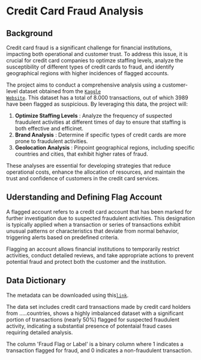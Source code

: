# Credit Card Fraud Analysis

## Background

Credit card  fraud is a significant challenge for financial institutions, impacting both operational and customer trust. To address this issue, it is crucial for credit card companies to optimze staffing levels, analyze the susceptibility of different types of credit cards to fraud, and identify geographical regions with higher incidences of flagged accounts.

The project aims to conduct a comprehensive analysis using a customer-level dataset obtained from the <code style ="color:blue">[Kaggle Website](https://www.kaggle.com/code/teamincribo/credit-card-fraud-dataset/input)</code>. This dataset has a total of 8.000 transactions, out of which 3989 have been flagged as suspicious. By leveraging this data, the project will:
1. **Optimize Staffing Levels** : Analyze the frequency of suspected fraudulent activities at different times of day to ensure that staffing is both effective and efficinet.
2. **Brand Analysis** : Determine if specific types of credit cards are more prone to fraudulent activities.
3. **Geolocation Analysis** : Pinpoint geographical regions, including specific countries and cities, that exhibit higher rates of fraud. 

These analyses are essential for developing strategies that reduce operational costs, enhance the allocation of resources, and maintain the trust and confidence of customers in the credit card services. 

## Uderstanding and Defining Flag Account

A flagged account refers to a credit card account that has been marked for further investigation due to suspected fraudulent activities. This designation is typically applied when a transaction or series of transactions exhibit unusual patterns or characteristics that deviate from normal behavior, triggering alerts based on predefined criteria. 

Flagging an account allows financial institutions to temporarily restrict activities, conduct detailed reviews, and take appropriate actions to prevent potential fraud and protect both the customer and the institution.

## Data Dictionary
The metadata can be downloaded using this<code style ="color:blue">[link](https://github.com/incribo-inc/credit_card_fraud/blob/main/credit_card_fraud.csv)</code>.

The data set includes credit card transactions made by credit card holders from .....countries, shows a highly imbalanced dataset with a significant portion of transactions (nearly 50%) flagged for suspected fraudulent activity, indicating a substantial presence of potentaial fraud cases requiring detailed analysis. 

The column 'Fraud Flag or Label' is a binary column where 1 indicates a transaction flagged for fraud, and 0  indicates a non-fraudulent transaction.